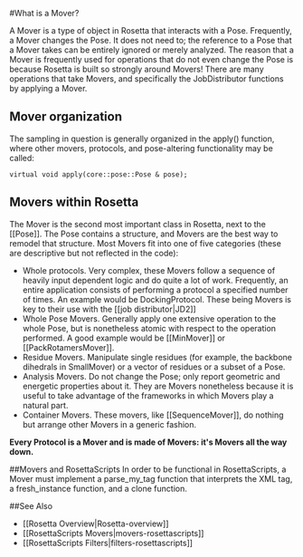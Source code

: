 #What is a Mover?

A Mover is a type of object in Rosetta that interacts with a Pose.
Frequently, a Mover changes the Pose.
It does not need to; the reference to a Pose that a Mover takes can be entirely ignored or merely analyzed.
The reason that a Mover is frequently used for operations that do not even change the Pose is because Rosetta is built so strongly around Movers!
There are many operations that take Movers, and specifically the JobDistributor functions by applying a Mover.

## Mover organization
The sampling in question is generally organized in the apply() function, where other movers, protocols, and pose-altering functionality may be called:

```
virtual void apply(core::pose::Pose & pose);
```

## Movers within Rosetta
The Mover is the second most important class in Rosetta, next to the [[Pose]].
The Pose contains a structure, and Movers are the best way to remodel that structure.
Most Movers fit into one of five categories (these are descriptive but not reflected in the code):
-	Whole protocols. Very complex, these Movers follow a sequence of heavily input dependent logic and do quite a lot of work.
Frequently, an entire application consists of performing a protocol a specified number of times.
An example would be DockingProtocol.
These being Movers is key to their use with the [[job distributor|JD2]]
-	Whole Pose Movers. Generally apply one extensive operation to the whole Pose, but is nonetheless atomic with respect to the operation performed.
A good example would be [[MinMover]] or [[PackRotamersMover]].
-	Residue Movers. Manipulate single residues (for example, the backbone dihedrals in SmallMover) or a vector of residues or a subset of a Pose. 
-	Analysis Movers. Do not change the Pose; only report geometric and energetic properties about it. They are Movers nonetheless because it is useful to take advantage of the frameworks in which Movers play a natural part.
-	Container Movers. These movers, like [[SequenceMover]], do nothing but arrange other Movers in a generic fashion.

**Every Protocol is a Mover and is made of Movers: it's Movers all the way down.**

##Movers and RosettaScripts
In order to be functional in RosettaScripts, a Mover must implement a parse_my_tag function that interprets the XML tag, a fresh_instance function, and a clone function.

##See Also
* [[Rosetta Overview|Rosetta-overview]]
* [[RosettaScripts Movers|movers-rosettascripts]]
* [[RosettaScripts Filters|filters-rosettascripts]]

<!--
Mover
Mover
Mover
Mover
Mover
Mover
Mover
Mover
Mover
Mover
Mover
Mover
Mover
Mover
Mover
Mover
Mover
Mover
Mover
Mover
Mover
Mover
Mover
Mover
Mover
Mover
Mover
Mover
Mover
Mover
Mover
Mover
Mover
Mover
Mover
Mover
Mover
Mover
Mover
Mover
Mover
Mover
Mover
Mover
Mover
Mover
Mover
Mover
Mover
Mover
Mover
Mover
Mover
Mover
Mover
Mover
Mover
Mover
Mover
Mover
Mover
Mover
Mover
Mover
Mover
Mover
Mover
Mover
Mover
Mover
Mover
Mover
Mover
Mover
Mover
Mover
Mover
Mover
Mover
Mover
Mover
Mover
Mover
Mover
Mover
Mover
Mover
Mover
Mover
Mover
Mover
Mover
Mover
Mover
Mover
Mover
Mover
Mover
Mover
Mover
Mover
Mover
Mover
Mover
Mover
Mover
Mover
Mover
Mover
Mover
Mover
Mover
Mover
Mover
Mover
Mover
Mover
Mover
Mover
Mover
Mover
Mover
Mover
Mover
Mover
Mover
Mover
Mover
Mover
Mover
Mover
Mover
Mover
Mover
Mover
Mover
Mover
Mover
Mover
Mover
Mover
Mover
Mover
Mover
Mover
Mover
Mover
Mover
Mover
Mover
Mover
Mover
Mover
Mover
Mover
Mover
Mover
Mover
Mover
Mover
Mover
Mover
Mover
Mover
Mover
Mover
Mover
Mover
Mover
Mover
Mover
Mover
Mover
Mover
Mover
Mover
Mover
Mover
Mover
Mover
Mover
Mover
Mover
Mover
Mover
Mover
Mover
Mover
Mover
Mover
Mover
Mover
Mover
Mover
Mover
Mover
Mover
Mover
Mover
Mover
Mover
Movers
Movers
Movers
Movers
Movers
Movers
Movers
Movers
Movers
Movers
Movers
Movers
Movers
Movers
Movers
Movers
Movers
Movers
Movers
Movers
Movers
Movers
Movers
Movers
Movers
Movers
Movers
Movers
Movers
Movers
Movers
Movers
Movers
Movers
Movers
Movers
Movers
Movers
Movers
Movers
Movers
Movers
Movers
Movers
Movers
Movers
Movers
Movers
Movers
Movers
Movers
Movers
Movers
Movers
Movers
Movers
Movers
Movers
Movers
Movers
Movers
Movers
Movers
Movers
Movers
Movers
Movers
Movers
Movers
Movers
Movers
Movers
Movers
Movers
Movers
Movers
Movers
Movers
Movers
Movers
Movers
Movers
Movers
Movers
Movers
Movers
Movers
Movers
Movers
Movers
Movers
Movers
Movers
Movers
Movers
Movers
Movers
Movers
Movers
Movers
Movers
Movers
Movers
Movers
Movers
Movers
Movers
Movers
Movers
Movers
Movers
Movers
Movers
Movers
Movers
Movers
Movers
Movers
Movers
Movers
Movers
Movers
Movers
Movers
Movers
Movers
Movers
Movers
Movers
Movers
Movers
Movers
Movers
Movers
Movers
Movers
Movers
Movers
Movers
Movers
Movers
Movers
Movers
Movers
Movers
Movers
Movers
Movers
Movers
Movers
Movers
Movers
Movers
Movers
Movers
Movers
Movers
Movers
Movers
Movers
Movers
Movers
Movers
Movers
Movers
Movers
Movers
Movers
Movers
Movers
Movers
Movers
Movers
Movers
Movers
Movers
Movers
Movers
Movers
Movers
Movers
Movers
Movers
Movers
Movers
Movers
Movers
Movers
Movers
Movers
Movers
Movers
Movers
Movers
Movers
Movers
Movers
Movers
Movers
Movers
Movers
Movers
Movers
Movers
Movers
Movers
Movers
Movers
Movers
Movers
Movers
Movers
Movers
Movers
Movers
Movers
Movers
Movers
Movers
Movers
Movers
Movers
Movers
Movers
Movers
Movers
Movers
Movers
Movers
Movers
Movers
Movers
Movers
Movers
Movers
Movers
Movers
Movers
Movers
Movers
Movers
Movers
Movers
Movers
Movers
Movers
Movers
Movers
Movers
Movers
Movers
Movers
Movers
Movers
Movers
Movers
Movers
Movers
Movers
Movers
Movers
Movers
Movers
Movers
Movers
Movers
Movers
Movers
Movers
Movers
Movers
Movers
Movers
Movers
Movers
Movers
Movers
Movers
Movers
Movers
Movers
Movers
Movers
Movers
Movers
Movers
Movers
Movers

-->
